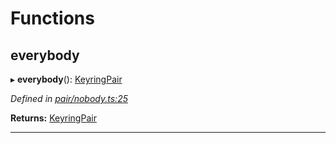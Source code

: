 

# Functions

<a id="everybody"></a>

##  everybody

▸ **everybody**(): [KeyringPair](../interfaces/_types_.keyringpair.md)

*Defined in [pair/nobody.ts:25](https://github.com/polkadot-js/common/blob/b9ac918/packages/keyring/src/pair/nobody.ts#L25)*

**Returns:** [KeyringPair](../interfaces/_types_.keyringpair.md)

___

